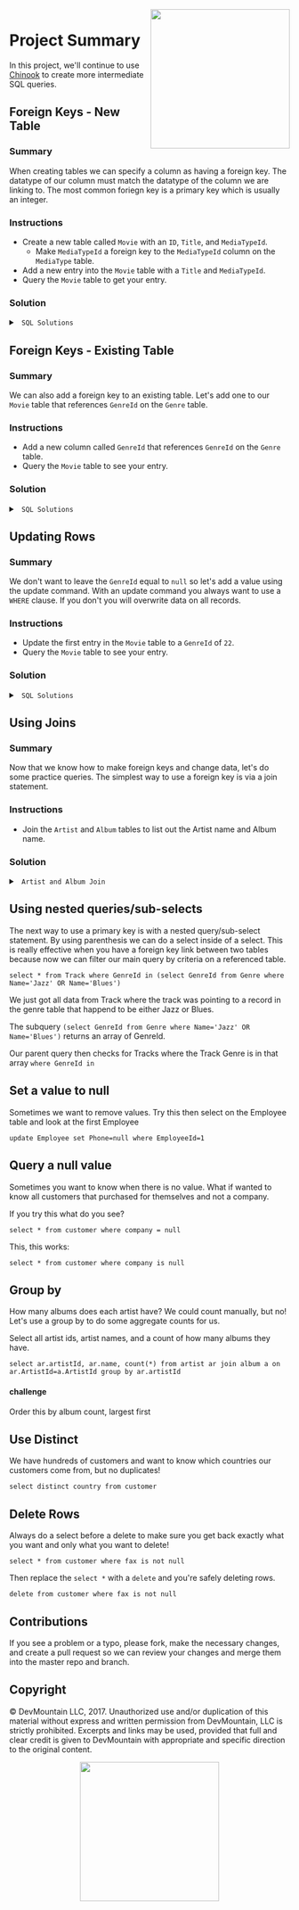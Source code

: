 <img src="https://devmounta.in/img/logowhiteblue.png" width="250" align="right">

# Project Summary

In this project, we'll continue to use <a href="http://jxs.me/chinook-web/" target="_blank">Chinook</a> to create more intermediate SQL queries.

## Foreign Keys - New Table

### Summary

When creating tables we can specify a column as having a foreign key. The datatype of our column must match the datatype of the column we are linking to. The most common foriegn key is a primary key which is usually an integer.

### Instructions 

* Create a new table called `Movie` with an `ID`, `Title`, and `MediaTypeId`.
  * Make `MediaTypeId` a foreign key to the `MediaTypeId` column on the `MediaType` table.
* Add a new entry into the `Movie` table with a `Title` and `MediaTypeId`.
* Query the `Movie` table to get your entry.

### Solution

<details>

<summary> <code> SQL Solutions </code> </summary>

<details>

<summary> <code> Create Movie Table </code> </summary>

```sql
CREATE TABLE Movie (
  ID INTEGER PRIMARY KEY,
  Title TEXT,
  MediaTypeId INTEGER, 
  FOREIGN KEY(MediaTypeId) REFERENCES MediaType(MediaTypeId)
);
```

</details>

<details>

<summary> <code> Add Movie </code> </summary>

```sql
INSERT INTO Movie ( Title, MediaTypeId ) VALUES ( "Aladdin", 3 );
```

</details>

<details>

<summary> <code> Query Movie Table </code> </summary>

```sql
SELECT * FROM Movie;
```

</details>

</details>

## Foreign Keys - Existing Table

### Summary

We can also add a foreign key to an existing table. Let's add one to our `Movie` table that references `GenreId` on the `Genre` table.

### Instructions

* Add a new column called `GenreId` that references `GenreId` on the `Genre` table.
* Query the `Movie` table to see your entry.

### Solution

<details>

<summary> <code> SQL Solutions </code> </summary>

<details>

<summary> <code> Add Foreign Key </code> </summary>

```sql
ALTER TABLE Movie ADD COLUMN GenreId INTEGER REFERENCES Genre(GenreId);
```

</details>

<details>

<summary> <code> Query Movie Table </code> </summary>

```sql
SELECT * FROM Movie;
```

</details>

</details>

## Updating Rows

### Summary

We don't want to leave the `GenreId` equal to `null` so let's add a value using the update command. With an update command you always want to use a `WHERE` clause. If you don't you will overwrite data on all records.

### Instructions

* Update the first entry in the `Movie` table to a `GenreId` of `22`.
* Query the `Movie` table to see your entry.

### Solution

<details>

<summary> <code> SQL Solutions </code> </summary>

<details>

<summary> <code> Updating First Entry </code> </summary>

```sql
UPDATE Movie SET GenreId=22 WHERE id=1;
```

</details>

<details>

<summary> <code> Query Movie Table </code> </summary>

```sql
SELECT * FROM Movie;
```

</details>

</details>

## Using Joins

### Summary

Now that we know how to make foreign keys and change data, let's do some practice queries. The simplest way to use a foreign key is via a join statement. 

### Instructions

* Join the `Artist` and `Album` tables to list out the Artist name and Album name.

### Solution

<details>

<summary> <code> Artist and Album Join </code> </summary>

```sql
SELECT a.title, ar.Name 
FROM Album a 
JOIN Artist ar ON a.ArtistId = ar.ArtistId;
```

</details>

## Using nested queries/sub-selects

The next way to use a primary key is with a nested query/sub-select statement.  By using parenthesis we can do a select inside of a select.  This is really effective when you have a foreign key link between two tables because now we can filter our main query by criteria on a referenced table.

```
select * from Track where GenreId in (select GenreId from Genre where Name='Jazz' OR Name='Blues')
```

We just got all data from Track where the track was pointing to a record in the genre table that happend to be either Jazz or Blues.

The subquery `(select GenreId from Genre where Name='Jazz' OR Name='Blues')` returns an array of GenreId.

Our parent query then checks for Tracks where the Track Genre is in that array `where GenreId in `

## Set a value to null

Sometimes we want to remove values.  Try this then select on the Employee table and look at the first Employee

```
update Employee set Phone=null where EmployeeId=1
```

## Query a null value

Sometimes you want to know when there is no value.  What if wanted to know all customers that purchased for themselves and not a company.   

If you try this what do you see?

```
select * from customer where company = null
```

This, this works: 

```
select * from customer where company is null
```


## Group by

How many albums does each artist have?  We could count manually, but no!  Let's use a group by to do some aggregate counts for us.

Select all artist ids, artist names, and a count of how many albums they have.

```
select ar.artistId, ar.name, count(*) from artist ar join album a on ar.ArtistId=a.ArtistId group by ar.artistId
```

#### challenge
Order this by album count, largest first

## Use Distinct

We have hundreds of customers and want to know which countries our customers come from, but no duplicates!

```
select distinct country from customer
```

## Delete Rows

Always do a select before a delete to make sure you get back exactly what you want and only what you want to delete!

```
select * from customer where fax is not null
```

Then replace the `select *` with a `delete` and you're safely deleting rows.

```
delete from customer where fax is not null
```

## Contributions

If you see a problem or a typo, please fork, make the necessary changes, and create a pull request so we can review your changes and merge them into the master repo and branch.

## Copyright

© DevMountain LLC, 2017. Unauthorized use and/or duplication of this material without express and written permission from DevMountain, LLC is strictly prohibited. Excerpts and links may be used, provided that full and clear credit is given to DevMountain with appropriate and specific direction to the original content.

<p align="center">
<img src="https://devmounta.in/img/logowhiteblue.png" width="250">
</p>
